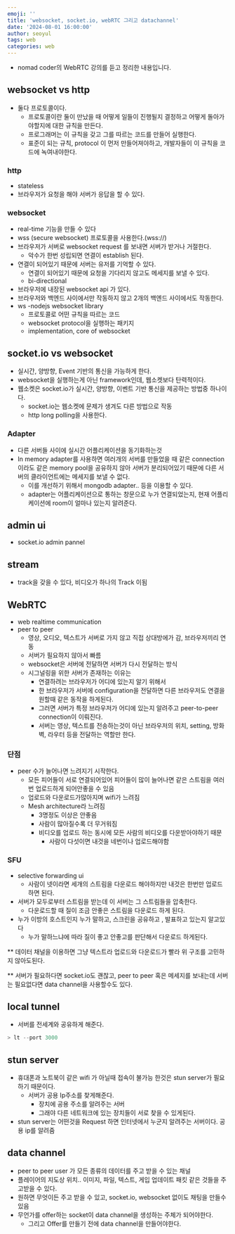 ```yaml
---
emoji: ''
title: 'websocket, socket.io, webRTC 그리고 datachannel'
date: '2024-08-01 16:00:00'
author: seoyul
tags: web
categories: web
---
```


- nomad coder의 WebRTC 강의를 듣고 정리한 내용입니다.

## websocket vs http

- 둘다 프로토콜이다.
    - 프로토콜이란 둘이 만났을 때 어떻게 일들이 진행될지 결정하고 어떻게 돌아가야할지에 대한 규칙을 만든다.
    - 프로그래머는 이 규칙을 갖고 그를 따르는 코드를 만들어 실행한다.
    - 표준이 되는 규칙, protocol 이 먼저 만들어져야하고, 개발자들이 이 규칙을 코드에 녹여내야한다.

### http

- stateless
- 브라우저가 요청을 해야 서버가 응답을 할 수 있다.

### websocket

- real-time 기능을 만들 수 있다
- wss (secure websocket) 프로토콜을 사용한다.(wss://)
- 브라우저가 서버로 websocket request 를 보내면 서버가 받거나 거절한다.
    - 악수가 한번 성립되면 연결이 establish 된다.
- 연결이 되어있기 때문에 서버는 유저를 기억할 수 있다.
    - 연결이 되어있기 때문에 요청을 기다리지 않고도 메세지를 보낼 수 있다.
    - bi-directional
- 브라우저에 내장된 websocket api 가 있다.
- 브라우저와 백엔드 사이에서만 작동하지 않고 2개의 백엔드 사이에서도 작동한다.
- ws -nodejs websocket library
    - 프로토콜로 어떤 규칙을 따르는 코드
    - websocket protocol을 실행하는 패키지
    - implementation, core of websocket

## socket.io vs websocket

- 실시간, 양방향, Event 기반의 통신을 가능하게 한다.
- websocket을 실행하는게 아닌 framework인데, 웹소켓보다 탄력적이다.
- 웹소켓은 socket.io가 실시간, 양방향, 이벤트 기반 통신을 제공하는 방법중 하나이다.
    - socket.io는 웹소켓에 문제가 생겨도 다른 방법으로 작동
    - http long polling을 사용한다.

### Adapter

- 다른 서버들 사이에 실시간 어플리케이션을 동기화하는것
- In memory adapter를 사용하면 여러개의 서버를 만들었을 때 같은 connection이라도 같은 memory pool을 공유하지 않아 서버가 분리되어있기 때문에 다른 서버의 클라이언트에는 메세지를 보낼 수 없다.
    - 이를 개선하기 위해서 mongodb adapter.. 등을 이용할 수 있다.
    - adapter는 어플리케이션으로 통하는 창문으로 누가 연결되었는지, 현재 어플리케이션에 room이 얼마나 있는지 알려준다.

## admin ui

- socket.io admin pannel

## stream

- track을 갖을 수 있다, 비디오가 하나의 Track 이됨

## WebRTC

- web realtime communication
- peer to peer
    - 영상, 오디오, 텍스트가 서버로 가지 않고 직접 상대방에가 감, 브라우저끼리 연동
    - 서버가 필요하지 않아서 빠름
    - websocket은 서버에 전달하면 서버가 다시 전달하는 방식
    - 시그널링을 위한 서버가 존재하는 이유는
        - 연결하려는 브라우저가 어디에 있는지 알기 위해서
        - 한 브라우저가 서버에 configuration을 전달하면 다른 브라우저도 연결을 원할때 같은 동작을 하게된다.
        - 그러면 서버가 특정 브라우저가 어디에 있는지 알려주고 peer-to-peer connection이 이뤄진다.
        - 서버는 영상, 텍스트를 전송하는것이 아닌 브라우저의 위치, setting, 방화벽, 라우터 등을 전달하는 역할만 한다.

### 단점

- peer 수가 늘어나면 느려지기 시작한다.
    - 모든 피어들이 서로 연결되어있어 피어들이 많이 늘어나면 같은 스트림을 여러번 업로드하게 되어안좋을 수 있음
    - 업로드와 다운로드가많아지며 wifi가 느려짐
    - Mesh architecture라 느려짐
        - 3명정도 이상은 안좋음
        - 사람이 많아질수록 더 무거워짐
        - 비디오를 업로드 하는 동시에 모든 사람의 비디오를 다운받아야하기 때문
            - 사람이 다섯이면 내것을 네번이나 업로드해야함

### SFU

- selective forwarding ui
    - 사람이 넷이라면 세개의 스트림을 다운로드 해야하지만 내것은 한번만 업로드하면 된다.
- 서버가 모두로부터 스트림을 받는데 이 서버는 그 스트림들을 압축한다.
    - 다운로드할 때 질이 조금 안좋은 스트림을 다운로드 하게 된다.
- 누가 이방의 호스트인지 누가 말하고, 스크린을 공유하고 , 발표하고 있는지 알고있다
    - 누가 말하느냐에 따라 질이 좋고 안좋고를 판단해서 다운로드 하게된다.

** 데이터 채널을 이용하면 그냥 텍스트라 업로드와 다운로드가 빨라 위 구조를 고민하지 않아도된다.

** 서버가 필요하다면 socket.io도 괜찮고, peer to peer 혹은 메세지를 보내는데 서버는 필요없다면 data channel을 사용할수도 있다.

## local tunnel

- 서버를 전세계와 공유하게 해준다.

```jsx
> lt --port 3000
```

## stun server

- 휴대폰과 노트북이 같은 wifi 가 아닐때 접속이 불가능 한것은 stun server가 필요하기 때문이다.
    - 서버가 공용 Ip주소를 찾게해준다.
        - 장치에 공용 주소를 알려주는 서버
        - 그래야 다른 네트워크에 있는 장치들이 서로 찾을 수 있게된다.
- stun server는 어떤것을 Request 하면 인터넷에서 누군지 알려주는 서버이다. 공용 ip를 알려줌

## data channel

- peer to peer user 가 모든 종류의 데이터를 주고 받을 수 있는 채널
- 플레이어의 지도상 위치.. 이미지, 파일, 텍스트, 게입 업데이트 패킷 같은 것들을 주고받을 수 있다.
- 원하면 무엇이든 주고 받을 수 있고, socket.io, websocket 없이도 채팅을 만들수 있음
- 무언가를 offer하는 socket이 data channel을 생성하는 주체가 되어야한다.
    - 그리고 Offer를 만들기 전에 data channel을 만들어야한다.